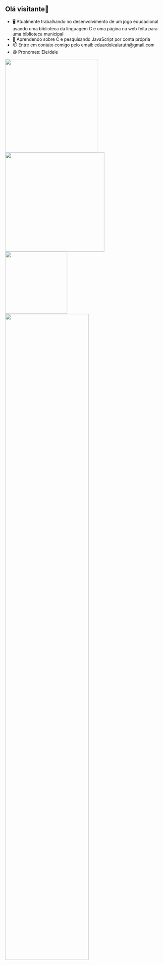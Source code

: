 ## Olá visitante👋
- 🖥️ Atualmente trabalhando no desenvolvimento de um jogo educacional usando uma biblioteca da linguagem C e uma página na web feita para uma biblioteca municipal
- 🌱 Aprendendo sobre C e pesquisando JavaScript por conta própria
- 📫 Entre em contato comigo pelo email: eduardolealaruth@gmail.com
- 😄 Pronomes: Ele/dele

<div align="left"><img width="300" src="https://github-readme-stats.vercel.app/api?username=EduLeal&show_icons=true&theme=tokyonight"> <img width="320" src="https://github-readme-streak-stats.herokuapp.com?user=EduLeal&theme=tokyonight"> </div>
<div> <img width="200" src="https://github-readme-stats.vercel.app/api/top-langs/?username=EduLeal&theme=tokyonight"> <img width="73%"src="https://github-profile-trophy.vercel.app/?username=EduLeal&theme=tokyonight&title=-Followers,-Stars,-Issues"></div>
